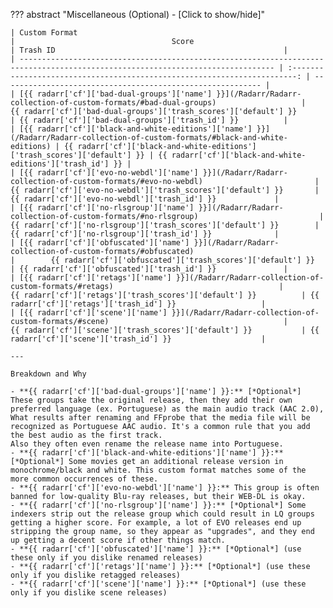 <!-- markdownlint-disable MD041-->
??? abstract "Miscellaneous (Optional) - [Click to show/hide]"

    | Custom Format                                                                                                                   |                                   Score                                   | Trash ID                                                   |
    | ------------------------------------------------------------------------------------------------------------------------------- | :-----------------------------------------------------------------------: | ---------------------------------------------------------- |
    | [{{ radarr['cf']['bad-dual-groups']['name'] }}](/Radarr/Radarr-collection-of-custom-formats/#bad-dual-groups)                   |     {{ radarr['cf']['bad-dual-groups']['trash_scores']['default'] }}      | {{ radarr['cf']['bad-dual-groups']['trash_id'] }}          |
    | [{{ radarr['cf']['black-and-white-editions']['name'] }}](/Radarr/Radarr-collection-of-custom-formats/#black-and-white-editions) | {{ radarr['cf']['black-and-white-editions']['trash_scores']['default'] }} | {{ radarr['cf']['black-and-white-editions']['trash_id'] }} |
    | [{{ radarr['cf']['evo-no-webdl']['name'] }}](/Radarr/Radarr-collection-of-custom-formats/#evo-no-webdl)                         |       {{ radarr['cf']['evo-no-webdl']['trash_scores']['default'] }}       | {{ radarr['cf']['evo-no-webdl']['trash_id'] }}             |
    | [{{ radarr['cf']['no-rlsgroup']['name'] }}](/Radarr/Radarr-collection-of-custom-formats/#no-rlsgroup)                           |       {{ radarr['cf']['no-rlsgroup']['trash_scores']['default'] }}        | {{ radarr['cf']['no-rlsgroup']['trash_id'] }}              |
    | [{{ radarr['cf']['obfuscated']['name'] }}](/Radarr/Radarr-collection-of-custom-formats/#obfuscated)                             |        {{ radarr['cf']['obfuscated']['trash_scores']['default'] }}        | {{ radarr['cf']['obfuscated']['trash_id'] }}               |
    | [{{ radarr['cf']['retags']['name'] }}](/Radarr/Radarr-collection-of-custom-formats/#retags)                                     |          {{ radarr['cf']['retags']['trash_scores']['default'] }}          | {{ radarr['cf']['retags']['trash_id'] }}                   |
    | [{{ radarr['cf']['scene']['name'] }}](/Radarr/Radarr-collection-of-custom-formats/#scene)                                       |          {{ radarr['cf']['scene']['trash_scores']['default'] }}           | {{ radarr['cf']['scene']['trash_id'] }}                    |

    ---

    Breakdown and Why

    - **{{ radarr['cf']['bad-dual-groups']['name'] }}:** [*Optional*] These groups take the original release, then they add their own preferred language (ex. Portuguese) as the main audio track (AAC 2.0), What results after renaming and FFprobe that the media file will be recognized as Portuguese AAC audio. It's a common rule that you add the best audio as the first track.
    Also they often even rename the release name into Portuguese.
    - **{{ radarr['cf']['black-and-white-editions']['name'] }}:** [*Optional*] Some movies get an additional release version in monochrome/black and white. This custom format matches some of the more common occurrences of these.
    - **{{ radarr['cf']['evo-no-webdl']['name'] }}:** This group is often banned for low-quality Blu-ray releases, but their WEB-DL is okay.
    - **{{ radarr['cf']['no-rlsgroup']['name'] }}:** [*Optional*] Some indexers strip out the release group which could result in LQ groups getting a higher score. For example, a lot of EVO releases end up stripping the group name, so they appear as "upgrades", and they end up getting a decent score if other things match.
    - **{{ radarr['cf']['obfuscated']['name'] }}:** [*Optional*] (use these only if you dislike renamed releases)
    - **{{ radarr['cf']['retags']['name'] }}:** [*Optional*] (use these only if you dislike retagged releases)
    - **{{ radarr['cf']['scene']['name'] }}:** [*Optional*] (use these only if you dislike scene releases)
<!-- markdownlint-enable MD041-->
